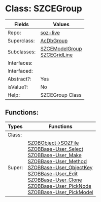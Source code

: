 
# Class:	SZCEGroup

| Fields | Values |
| --------- | --------- |
| Repo: | [soz-live](/repos/soz-live.html) |
| Superclass: | [AcDbGroup](AcDbGroup.html) |
| Subclasses: | [SZCEModelGroup](SZCEModelGroup.html) <br> [SZCEGridLine](SZCEGridLine.html) |
| Interfaces: |  |
| Interfaced: |  |
| Abstract?: | Yes |
| isValue?: | No |
| Help: | SZCEGroup Class |


## Functions:

| Types | Functions |
| --------- | --------- |
| Class: |  |
| Super: | [SZOBObject->SOZFile](SZOBObject.html) <br> [SZOBBase-User_Select](SZOBBase.html) <br> [SZOBBase-User_Make](SZOBBase.html) <br> [SZOBBase-User_Method](SZOBBase.html) <br> [SZOBBase-User_ObjectKey](SZOBBase.html) <br> [SZOBBase-User_Edit](SZOBBase.html) <br> [SZOBBase-User_Clone](SZOBBase.html) <br> [SZOBBase-User_PickNode](SZOBBase.html) <br> [SZOBBase-User_PickModel](SZOBBase.html) |



